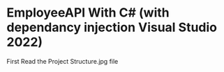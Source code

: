 # EmployeeAPI With C# (with dependancy injection Visual Studio 2022)

First Read the Project Structure.jpg file

